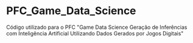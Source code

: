 # PFC_Game_Data_Science
Código utilizado para o PFC "Game Data Science Geração de Inferências com Inteligência Artificial Utilizando Dados Gerados por Jogos Digitais"
